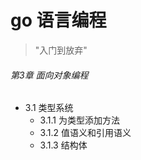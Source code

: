 # go 语言编程  
  > "入门到放弃"  
 ###### 第3章 面向对象编程
 * 3.1 类型系统
     * 3.1.1 为类型添加方法  
     * 3.1.2 值语义和引用语义
     * 3.1.3 结构体 
